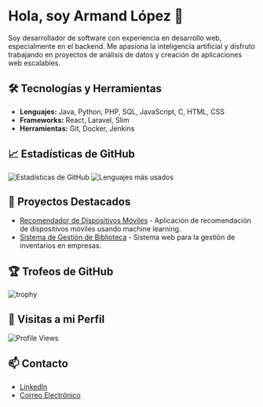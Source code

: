 # Hola, soy Armand López 👋

Soy desarrollador de software con experiencia en desarrollo web, especialmente en el backend. Me apasiona la inteligencia artificial y disfruto trabajando en proyectos de análisis de datos y creación de aplicaciones web escalables.

## 🛠️ Tecnologías y Herramientas
- **Lenguajes:** Java, Python, PHP, SQL, JavaScript, C, HTML, CSS
- **Frameworks:** React, Laravel, Slim
- **Herramientas:** Git, Docker, Jenkins

## 📈 Estadísticas de GitHub
![Estadísticas de GitHub](https://github-readme-stats.vercel.app/api?username=armandls&show_icons=true&theme=radical)
![Lenguajes más usados](https://github-readme-stats.vercel.app/api/top-langs/?username=armandls&layout=compact&theme=radical)

## 🚀 Proyectos Destacados
- [Recomendador de Dispositivos Móviles](https://github.com/armandls/mobile-chatbot) - Aplicación de recomendación de dispositivos móviles usando machine learning.
- [Sistema de Gestión de Biblioteca](https://github.com/armandls/books) - Sistema web para la gestión de inventarios en empresas.

## 🏆 Trofeos de GitHub
![trophy](https://github-profile-trophy.vercel.app/?username=armandls&theme=onedark)

## 👀 Visitas a mi Perfil
![Profile Views](https://komarev.com/ghpvc/?username=armandls&color=green)

## 📫 Contacto
- [LinkedIn](http://linkedin.com/in/armand-lópez-sanmartín-2485b5241)
- [Correo Electrónico](mailto:armand15062003@gmail.com)
